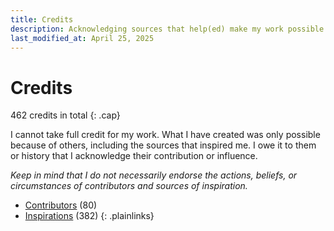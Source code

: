 ```yaml
---
title: Credits
description: Acknowledging sources that help(ed) make my work possible
last_modified_at: April 25, 2025
---
```


# Credits
462 credits in total
{: .cap}

I cannot take full credit for my work. What I have created was only possible because of others, including the sources that inspired me. I owe it to them or history that I acknowledge their contribution or influence.

*Keep in mind that I do not necessarily endorse the actions, beliefs, or circumstances of contributors and sources of inspiration.*

- [Contributors](/credits/contributors/) (80)
- [Inspirations](/credits/inspirations/) (382)
{: .plainlinks}